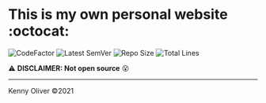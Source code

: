 # This is my own personal website :octocat:

![CodeFactor](https://www.codefactor.io/repository/github/KennyOliver/kennyoliver.github.io/badge?style=for-the-badge)
![Latest SemVer](https://img.shields.io/github/v/tag/KennyOliver/kennyoliver.github.io?label=version&sort=semver&style=for-the-badge)
![Repo Size](https://img.shields.io/github/repo-size/KennyOliver/kennyoliver.github.io?style=for-the-badge)
![Total Lines](https://img.shields.io/tokei/lines/github/KennyOliver/kennyoliver.github.io?style=for-the-badge)

:warning: **DISCLAIMER: Not open source** :open_mouth:

---
Kenny Oliver ©2021
